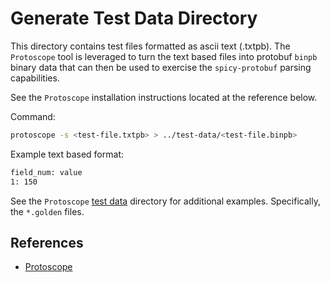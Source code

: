 # Generate Test Data Directory

This directory contains test files formatted as ascii text (.txtpb).  The `Protoscope` tool is leveraged to turn the text based files into protobuf `binpb` binary data that can then be used to exercise the `spicy-protobuf` parsing capabilities.  

See the `Protoscope` installation instructions located at the reference below.

Command:
```bash
protoscope -s <test-file.txtpb> > ../test-data/<test-file.binpb>
```

Example text based format:
```bash
field_num: value
1: 150
```
See the `Protoscope` [test data](https://github.com/protocolbuffers/protoscope/tree/main/testdata) directory for additional examples.  Specifically, the `*.golden` files.

## References

* [Protoscope](https://github.com/protocolbuffers/protoscope)
